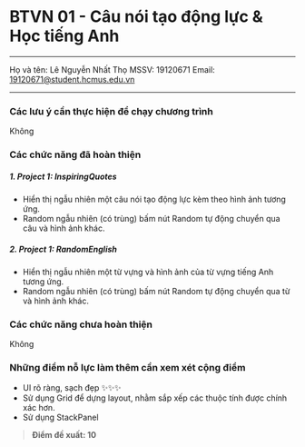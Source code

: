 # BTVN 01 - Câu nói tạo động lực & Học tiếng Anh
***
Họ và tên: Lê Nguyễn Nhất Thọ
MSSV: 19120671
Email: <19120671@student.hcmus.edu.vn>
***
### Các lưu ý cần thực hiện để chạy chương trình
Không

### Các chức năng đã hoàn thiện

##### 1. Project 1:  InspiringQuotes

* Hiển thị ngẫu nhiên một câu nói tạo động lực kèm theo hình ảnh tương ứng.
* Random ngẫu nhiên (có trùng) bấm nút Random tự động chuyển qua câu và hình ảnh khác.

##### 2. Project 1:  RandomEnglish

* Hiển thị ngẫu nhiên một từ vựng và hình ảnh của từ vựng tiếng Anh tương ứng.
* Random ngẫu nhiên (có trùng) bấm nút Random tự động chuyển qua từ và hình ảnh khác.

### Các chức năng chưa hoàn thiện
Không

### Những điểm nỗ lực làm thêm cần xem xét cộng điểm

* UI rõ ràng, sạch đẹp ✨✨✨
* Sử dụng Grid để dựng layout, nhằm sắp xếp các thuộc tính được chính xác hơn.
* Sử dụng StackPanel

> **Điểm đề xuất: 10**